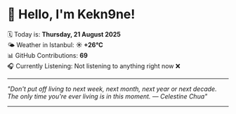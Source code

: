 # 👋 Hello, I'm Kekn9ne!

🗓️ Today is: **Thursday, 21 August 2025**  
🌤️ Weather in Istanbul: **☀️   +26°C**  
📊 GitHub Contributions: **69**  
🎧 Currently Listening: Not listening to anything right now ❌

---

_"Don't put off living to next week, next month, next year or next decade. The only time you're ever living is in this moment. — *Celestine Chua*"_

---

